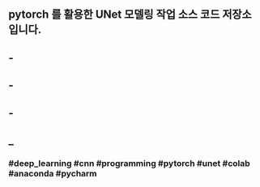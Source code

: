 ##
## pytorch 를 활용한 UNet 모델링 작업 소스 코드 저장소 입니다.
## -
## -
## -
## _
### #deep_learning #cnn #programming #pytorch #unet #colab #anaconda #pycharm
##
